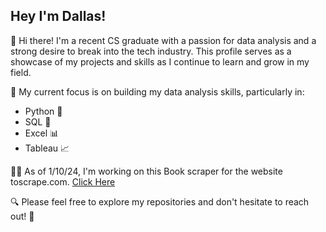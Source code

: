 ## Hey I'm Dallas!

👋 Hi there! I'm a recent CS graduate with a passion for data analysis and a strong desire to break into the tech industry. This profile serves as a showcase of my projects and skills as I continue to learn and grow in my field.

🎯 My current focus is on building my data analysis skills, particularly in:
* Python 🐍
* SQL 💾
* Excel 📊
* Tableau 📈

👨‍💻 As of 1/10/24, I'm working on this Book scraper for the website toscrape.com. [Click Here](https://github.com/Dfria/books-to-scrape) 

🔍 Please feel free to explore my repositories and don't hesitate to reach out! 📩

<!--
**Dfria/Dfria** is a ✨ _special_ ✨ repository because its `README.md` (this file) appears on your GitHub profile.


-->
